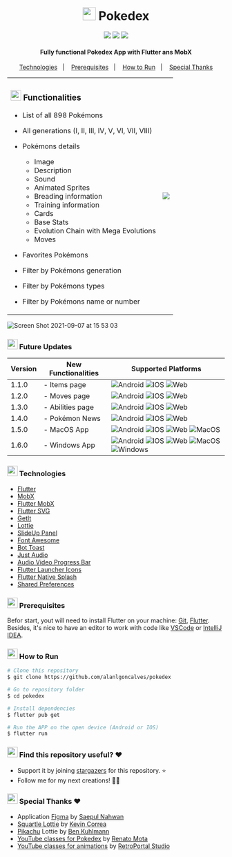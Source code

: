 <h1 align="center"><img src="https://user-images.githubusercontent.com/8467311/132367198-86750e1d-96ce-4bb3-8c60-7f85fe90fc8d.png" width="30" height="30"/> Pokedex</h1>

<p align="center">
    <img src="https://img.shields.io/badge/Android-Stable-000?&logo=Android&style=flat" />
    <img src="https://img.shields.io/badge/IOS-Stable-000?&logo=Apple&style=flat" />
    <img src="https://img.shields.io/badge/WEB-Alpha-000?&logo=Google-Chrome&style=flat" />
</p>

<h4 align="center">
  Fully functional Pokedex App with Flutter ans MobX
</h4>

<p align="center">
  <a href="#-technologies">Technologies</a>&nbsp;&nbsp;&nbsp;|&nbsp;&nbsp;&nbsp;
  <a href="#-prerequisites">Prerequisites</a>&nbsp;&nbsp;&nbsp;|&nbsp;&nbsp;&nbsp;
  <a href="#-how-to-run">How to Run</a>&nbsp;&nbsp;&nbsp;|&nbsp;&nbsp;&nbsp;
  <a href="#-special-thanks-">Special Thanks</a>
</p>

<table align="center" border="0">
 <tr>
    <td>
        <h3><img src="https://github.com/alanlgoncalves/pokedex/blob/master/assets/images/pokemons_generations/generation_1/1.png?raw=true" width="24" height="24"/> Functionalities</h3>

- List of all 898 Pokémons
- All generations (I, II, III, IV, V, VI, VII, VIII)
- Pokémons details
    - Image
    - Description
    - Sound
    - Animated Sprites
    - Breading information
    - Training information
    - Cards
    - Base Stats
    - Evolution Chain with Mega Evolutions
    - Moves
- Favorites Pokémons
- Filter by Pokémons generation
- Filter by Pokémons types
- Filter by Pokémons name or number

     </td>
    <td><img src="https://user-images.githubusercontent.com/8467311/132415854-e2dd533f-f495-472b-b1ac-1de27ae0fd4f.gif" /></td>
 </tr>
</table>

![Screen Shot 2021-09-07 at 15 53 03](https://user-images.githubusercontent.com/8467311/132396453-3de6e399-66bc-45cb-bb2b-7d256477dc23.png)

<h3><img src="https://github.com/alanlgoncalves/pokedex/blob/master/assets/images/pokemons_generations/generation_1/2.png?raw=true" width="24" height="24"/> Future Updates</h3>

| Version | New Functionalities  | Supported Platforms                  |
|---------|----------------------|--------------------------------------|
| 1.1.0   | - Items page         | ![Android](https://img.shields.io/badge/Android-Stable-000?&logo=Android&style=flat) ![IOS](https://img.shields.io/badge/IOS-Stable-000?&logo=Apple&style=flat) ![Web](https://img.shields.io/badge/WEB-Alpha-000?&logo=Google-Chrome&style=flat) |
| 1.2.0   | - Moves page         | ![Android](https://img.shields.io/badge/Android-Stable-000?&logo=Android&style=flat) ![IOS](https://img.shields.io/badge/IOS-Stable-000?&logo=Apple&style=flat) ![Web](https://img.shields.io/badge/WEB-Alpha-000?&logo=Google-Chrome&style=flat) |
| 1.3.0   | - Abilities page     | ![Android](https://img.shields.io/badge/Android-Stable-000?&logo=Android&style=flat) ![IOS](https://img.shields.io/badge/IOS-Stable-000?&logo=Apple&style=flat) ![Web](https://img.shields.io/badge/WEB-Alpha-000?&logo=Google-Chrome&style=flat) |
| 1.4.0   | - Pokémon News       | ![Android](https://img.shields.io/badge/Android-Stable-000?&logo=Android&style=flat) ![IOS](https://img.shields.io/badge/IOS-Stable-000?&logo=Apple&style=flat) ![Web](https://img.shields.io/badge/WEB-Beta-000?&logo=Google-Chrome&style=flat) |
| 1.5.0   | - MacOS App          | ![Android](https://img.shields.io/badge/Android-Stable-000?&logo=Android&style=flat) ![IOS](https://img.shields.io/badge/IOS-Stable-000?&logo=Apple&style=flat) ![Web](https://img.shields.io/badge/WEB-Stable-000?&logo=Google-Chrome&style=flat) ![MacOS](https://img.shields.io/badge/MacOs-Stable-000?&logo=Apple&style=flat) |
| 1.6.0   | - Windows App        | ![Android](https://img.shields.io/badge/Android-Stable-000?&logo=Android&style=flat) ![IOS](https://img.shields.io/badge/IOS-Stable-000?&logo=Apple&style=flat) ![Web](https://img.shields.io/badge/WEB-Stable-000?&logo=Google-Chrome&style=flat) ![MacOS](https://img.shields.io/badge/MacOs-Stable-000?&logo=Apple&style=flat) ![Windows](https://img.shields.io/badge/Windows-Stable-000?&logo=Windows&style=flat) |
    

<h3><img src="https://github.com/alanlgoncalves/pokedex/blob/master/assets/images/pokemons_generations/generation_1/3.png?raw=true" width="24" height="24"/> Technologies</h3>

- [Flutter](https://flutter.dev/)
- [MobX](https://pub.dev/packages/mobx)
- [Flutter MobX](https://pub.dev/packages/flutter_mobx)
- [Flutter SVG](https://pub.dev/packages/flutter_svg)
- [GetIt](https://pub.dev/packages/get_it)
- [Lottie](https://pub.dev/packages/lottie)
- [SlideUp Panel](https://pub.dev/packages/sliding_up_panel)
- [Font Awesome](https://pub.dev/packages/font_awesome_flutter)
- [Bot Toast](https://pub.dev/packages/bot_toast)
- [Just Audio](https://pub.dev/packages/just_audio)
- [Audio Video Progress Bar](https://pub.dev/packages/audio_video_progress_bar)
- [Flutter Launcher Icons](https://pub.dev/packages/flutter_launcher_icons)
- [Flutter Native Splash](https://pub.dev/packages/flutter_native_splash)
- [Shared Preferences](https://pub.dev/packages/shared_preferences)

<h3><img src="https://github.com/alanlgoncalves/pokedex/blob/master/assets/images/pokemons_generations/generation_2/1.png?raw=true" width="24" height="24"/> Prerequisites</h3>

Befor start, yout will need to install Flutter on your machine:
[Git](https://git-scm.com), [Flutter](https://flutter.dev/docs/get-started/install). Besides, it's nice to have an
editor to work with code like [VSCode](https://code.visualstudio.com/)
or [IntelliJ IDEA](https://www.jetbrains.com/pt-br/idea/).

<h3><img src="https://github.com/alanlgoncalves/pokedex/blob/master/assets/images/pokemons_generations/generation_2/2.png?raw=true" width="24" height="24"/> How to Run</h3>

```bash
# Clone this repository
$ git clone https://github.com/alanlgoncalves/pokedex

# Go to repository folder
$ cd pokedex

# Install dependencies
$ flutter pub get

# Run the APP on the open device (Android or IOS)
$ flutter run
```

<h3><img src="https://github.com/alanlgoncalves/pokedex/blob/master/assets/images/pokemons_generations/generation_2/3.png?raw=true" width="24" height="24"/> Find this repository useful? ❤</h3>

- Support it by joining [stargazers](https://github.com/alanlgoncalves/pokedex/stargazers) for this repository. ⭐
- Follow me for my next creations! 💪🏾

<h3><img src="https://github.com/alanlgoncalves/pokedex/blob/master/assets/images/pokemons_generations/generation_3/1.png?raw=true" width="24" height="24"/> Special Thanks ❤</h3>

- Application [Figma](https://www.uplabs.com/posts/pokedex-app) by [Saepul Nahwan](https://www.uplabs.com/saepulnahwan)
- [Squartle Lottie](https://lottiefiles.com/67858-pokemon) by [Kevin Correa](https://lottiefiles.com/avgyhsbmgz)
- [Pikachu](https://lottiefiles.com/22892-pikachu) Lottie by [Ben Kuhlmann](https://lottiefiles.com/user/309694)
- [YouTube classes for Pokedex](https://www.youtube.com/watch?v=3xUsD0XRa04&list=PLHAtJbrQ17AVj0LJEc955109XpX925Pt1) by [Renato Mota](https://www.youtube.com/channel/UCd-vLa_qcKve3CsDFlYiygA)
- [YouTube classes for animations](https://www.youtube.com/watch?v=S7KG4prI7A4) by [RetroPortal Studio](https://www.youtube.com/channel/UCW2ATgwtNrsBrE-piE2TIrA)

